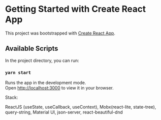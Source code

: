 # Getting Started with Create React App

This project was bootstrapped with [Create React App](https://github.com/facebook/create-react-app).

## Available Scripts

In the project directory, you can run:

### `yarn start`

Runs the app in the development mode.\
Open [http://localhost:3000](http://localhost:3000) to view it in your browser.

Stack:

ReactJS (useState, useCallback, useContext), Mobx(react-lite, state-tree), query-string, Material UI, json-server, react-beautiful-dnd
